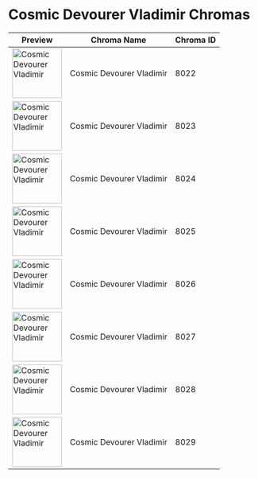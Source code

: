 # Cosmic Devourer Vladimir Chromas

| Preview | Chroma Name | Chroma ID |
|---|---|---|
| <img src='https://raw.communitydragon.org/latest/plugins/rcp-be-lol-game-data/global/default/v1/champion-chroma-images/8/8022.png' alt='Cosmic Devourer Vladimir' width='100'> | Cosmic Devourer Vladimir | 8022 |
| <img src='https://raw.communitydragon.org/latest/plugins/rcp-be-lol-game-data/global/default/v1/champion-chroma-images/8/8023.png' alt='Cosmic Devourer Vladimir' width='100'> | Cosmic Devourer Vladimir | 8023 |
| <img src='https://raw.communitydragon.org/latest/plugins/rcp-be-lol-game-data/global/default/v1/champion-chroma-images/8/8024.png' alt='Cosmic Devourer Vladimir' width='100'> | Cosmic Devourer Vladimir | 8024 |
| <img src='https://raw.communitydragon.org/latest/plugins/rcp-be-lol-game-data/global/default/v1/champion-chroma-images/8/8025.png' alt='Cosmic Devourer Vladimir' width='100'> | Cosmic Devourer Vladimir | 8025 |
| <img src='https://raw.communitydragon.org/latest/plugins/rcp-be-lol-game-data/global/default/v1/champion-chroma-images/8/8026.png' alt='Cosmic Devourer Vladimir' width='100'> | Cosmic Devourer Vladimir | 8026 |
| <img src='https://raw.communitydragon.org/latest/plugins/rcp-be-lol-game-data/global/default/v1/champion-chroma-images/8/8027.png' alt='Cosmic Devourer Vladimir' width='100'> | Cosmic Devourer Vladimir | 8027 |
| <img src='https://raw.communitydragon.org/latest/plugins/rcp-be-lol-game-data/global/default/v1/champion-chroma-images/8/8028.png' alt='Cosmic Devourer Vladimir' width='100'> | Cosmic Devourer Vladimir | 8028 |
| <img src='https://raw.communitydragon.org/latest/plugins/rcp-be-lol-game-data/global/default/v1/champion-chroma-images/8/8029.png' alt='Cosmic Devourer Vladimir' width='100'> | Cosmic Devourer Vladimir | 8029 |
